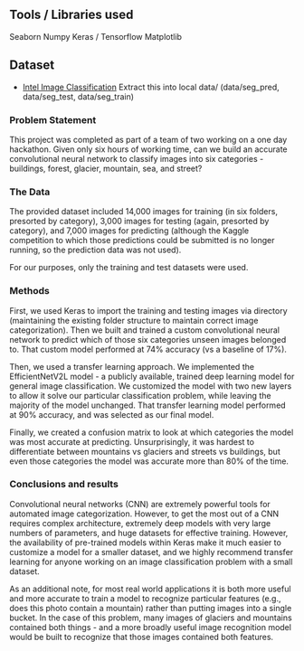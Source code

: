## Tools / Libraries used
Seaborn
Numpy
Keras / Tensorflow
Matplotlib

## Dataset
- [Intel Image Classification](https://www.kaggle.com/puneet6060/intel-image-classification)
Extract this into local data/ (data/seg_pred, data/seg_test, data/seg_train)

### Problem Statement
This project was completed as part of a team of two working on a one day hackathon. Given only six hours of working time, can we build an accurate convolutional neural network to classify images into six categories - buildings, forest, glacier, mountain, sea, and street?

### The Data
The provided dataset included 14,000 images for training (in six folders, presorted by category), 3,000 images for testing (again, presorted by category), and 7,000 images for predicting (although the Kaggle competition to which those predictions could be submitted is no longer running, so the prediction data was not used).

For our purposes, only the training and test datasets were used.

### Methods

First, we used Keras to import the training and testing images via directory (maintaining the existing folder structure to maintain correct image categorization). Then we built and trained a custom convolutional neural network to predict which of those six categories unseen images belonged to. That custom model performed at 74% accuracy (vs a baseline of 17%).

Then, we used a transfer learning approach. We implemented the EfficientNetV2L model - a publicly available, trained deep learning model for general image classification. We customized the model with two new layers to allow it solve our particular classification problem, while leaving the majority of the model unchanged. That transfer learning model performed at 90% accuracy, and was selected as our final model.

Finally, we created a confusion matrix to look at which categories the model was most accurate at predicting. Unsurprisingly, it was hardest to differentiate between mountains vs glaciers and streets vs buildings, but even those categories the model was accurate more than 80% of the time.

### Conclusions and results

Convolutional neural networks (CNN) are extremely powerful tools for automated image categorization. However, to get the most out of a CNN requires complex architecture, extremely deep models with very large numbers of parameters, and huge datasets for effective training. However, the availability of pre-trained models within Keras make it much easier to customize a model for a smaller dataset, and we highly recommend transfer learning for anyone working on an image classification problem with a small dataset.

As an additional note, for most real world applications it is both more useful and more accurate to train a model to recognize particular features (e.g., does this photo contain a mountain) rather than putting images into a single bucket. In the case of this problem, many images of glaciers and mountains contained both things - and a more broadly useful image recognition model would be built to recognize that those images contained both features.
